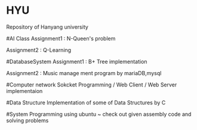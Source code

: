 # HYU
Repository of Hanyang university


#AI Class
Assignment1 : N-Queen's problem

Assignment2 : Q-Learning

#DatabaseSystem
Assignment1 : B+ Tree implementation

Assignment2 : Music manage ment program by mariaDB,mysql

#Computer network
Sokcket Programming / Web Client / Web Server implementaion

#Data Structure
Implementation of some of Data Structures by C

#System Programming
using ubuntu ~ check out given assembly code and solving problems
